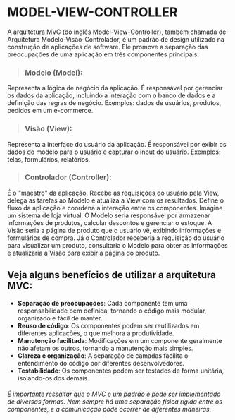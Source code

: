# MODEL-VIEW-CONTROLLER

 A arquitetura MVC (do inglês Model-View-Controller), também chamada de Arquitetura Modelo-Visão-Controlador, é um padrão de design utilizado na construção de aplicações de software.  Ele promove a separação das preocupações de uma aplicação em três componentes principais:

>### Modelo (Model):

 Representa a lógica de negócio da aplicação.
É responsável por gerenciar os dados da aplicação, incluindo a interação com o banco de dados e a definição das regras de negócio.
Exemplos: dados de usuários, produtos, pedidos em um e-commerce.

>### Visão (View):

Representa a interface do usuário da aplicação.
É responsável por exibir os dados do modelo para o usuário e capturar o input do usuário.
Exemplos: telas, formulários, relatórios.

>### Controlador (Controller):

É o "maestro" da aplicação.
Recebe as requisições do usuário pela View, delega as tarefas ao Modelo e atualiza a View com os resultados.
Define o fluxo da aplicação e coordena a interação entre os componentes.
Imagine um sistema de loja virtual. O Modelo seria responsável por armazenar informações de produtos, calcular descontos e gerenciar o estoque. A Visão seria a página de produto que o usuário vê, exibindo informações e formulários de compra. Já o Controlador receberia a requisição do usuário para visualizar um produto, consultaria o Modelo para obter as informações e atualizaria a Visão para exibir a página do produto.

## Veja alguns benefícios de utilizar a arquitetura MVC:

- **Separação de preocupações**: Cada componente tem uma responsabilidade bem definida, tornando o código mais modular, organizado e fácil de manter.
- **Reuso de código**: Os componentes podem ser reutilizados em diferentes aplicações, o que melhora a produtividade.
- **Manutenção facilitada**: Modificações em um componente geralmente não afetam os outros, tornando a manutenção mais simples.
- **Clareza e organização**: A separação de camadas facilita o entendimento do código por diferentes desenvolvedores.
- **Testabilidade**: Os componentes podem ser testados de forma unitária, isolando-os dos demais.

###### É importante ressaltar que o MVC é um padrão e pode ser implementado de diversas formas.  Nem sempre há uma separação física rígida entre os componentes, e a comunicação pode ocorrer de diferentes maneiras.
